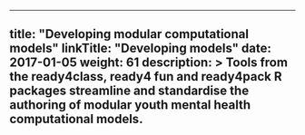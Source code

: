 
---
title: "Developing modular computational models"
linkTitle: "Developing models"
date: 2017-01-05
weight: 61
description: >
  Tools from the ready4class, ready4 fun and ready4pack R packages streamline and standardise the authoring of modular youth mental health computational models.
---
